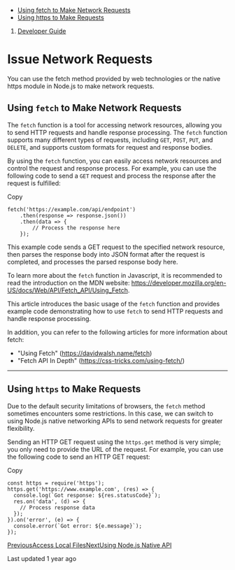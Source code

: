 * [Using fetch to Make Network Requests](#vrr9c)
* [Using https to Make Requests](#oowx7)

1. [Developer Guide](/plugin-api/tutorial)
# Issue Network Requests

You can use the fetch method provided by web technologies or the native https module in Node.js to make network requests.

## Using `fetch` to Make Network Requests

The `fetch` function is a tool for accessing network resources, allowing you to send HTTP requests and handle response processing. The `fetch` function supports many different types of requests, including `GET`, `POST`, `PUT`, and `DELETE`, and supports custom formats for request and response bodies.

By using the `fetch` function, you can easily access network resources and control the request and response process. For example, you can use the following code to send a `GET` request and process the response after the request is fulfilled:

Copy
```
fetch('https://example.com/api/endpoint')
    .then(response => response.json())
    .then(data => {
    	// Process the response here
    });
```

This example code sends a GET request to the specified network resource, then parses the response body into JSON format after the request is completed, and processes the parsed response body here.

To learn more about the `fetch` function in Javascript, it is recommended to read the introduction on the MDN website:
<https://developer.mozilla.org/en-US/docs/Web/API/Fetch_API/Using_Fetch>.

This article introduces the basic usage of the `fetch` function and provides example code demonstrating how to use `fetch` to send HTTP requests and handle response processing.

In addition, you can refer to the following articles for more information about fetch:

* "Using Fetch" (<https://davidwalsh.name/fetch>)
* "Fetch API In Depth" (<https://css-tricks.com/using-fetch/>)

---

## Using `https` to Make Requests

Due to the default security limitations of browsers, the `fetch` method sometimes encounters some restrictions. In this case, we can switch to using Node.js native networking APIs to send network requests for greater flexibility.

Sending an HTTP GET request using the `https.get` method is very simple; you only need to provide the URL of the request. For example, you can use the following code to send an HTTP GET request:

Copy
```
const https = require('https');
https.get('https://www.example.com', (res) => {
  console.log(`Got response: ${res.statusCode}`);
  res.on('data', (d) => {
    // Process response data
  });
}).on('error', (e) => {
  console.error(`Got error: ${e.message}`);
});
```
[PreviousAccess Local Files](/plugin-api/tutorial/access-local-files)[NextUsing Node.js Native API](/plugin-api/tutorial/node-js-native-api)

Last updated 1 year ago